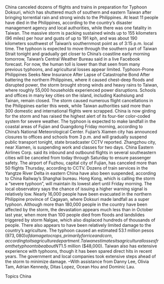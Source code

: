 China canceled dozens of flights and trains in preparation for Typhoon Doksuri, which has shuttered much of southern and eastern Taiwan after bringing torrential rain and strong winds to the Philippines.
At least 11 people have died in the Philippines, according to the country’s disaster management agency and local authorities, while there was one fatality in Taiwan. The massive storm is packing sustained winds up to 155 kilometers (96 miles) per hour and gusts of up to 191 kph, and was about 190 kilometers southwest of Taiwan’s southernmost point as of 3:15 p.m. local time.
The typhoon is expected to move through the southern part of Taiwan Strait tonight and gradually get closer to China’s coastline early morning tomorrow, Taiwan’s Central Weather Bureau said in a live Facebook forecast. For now, the human toll is lower than that seen from many previous typhoons, and agricultural losses appear limited.
Typhoon-Prone Philippines Seeks New Insurance After Lapse of Catastrophe Bond
After battering the northern Philippines, where it caused chest-deep floods and disrupted power, the storm brought strong winds and heavy rains to Taiwan, where roughly 55,000 households experienced power disruptions. Schools and offices in many key cities on the island, including Kaohsiung and Tainan, remain closed.
The storm caused numerous flight cancellations in the Philippines earlier this week, while Taiwan authorities said more than 300 domestic and international flights were scrapped.
China is now girding for the storm and has raised the highest alert of its four-tier color-coded system for severe weather. The typhoon is expected to make landfall in the coastal areas of Fujian and Guangdong Friday morning, according to China’s National Meteorological Center.
Fujian’s Xiamen city has announced closures to offices and schools from 3 p.m. and will gradually suspend public transport tonight, state broadcaster CCTV reported. Zhangzhou city, near Xiamen, is suspending work and classes for two days.
China Eastern Airlines Corp. said its inbound and outbound flights in several southeastern cities will be canceled from today through Saturday to ensure passenger safety. The airport of Fuzhou, capital city of Fujian, has canceled more than 50 flights Thursday, according to CCTV. Dozens of train services in the Yangtze River Delta in eastern China have also been suspended, according to China Railway’s Shanghai bureau.
Hong Kong, which is calling the storm a “severe typhoon”, will maintain its lowest alert until Friday morning. The local observatory says the chance of issuing a higher warning signal is relatively low.
Nearly 16,000 people have been evacuated in the northern Philippine province of Cagayan, where Doksuri made landfall as a super typhoon. Although more than 180,000 people in the country have been affected by the storm, the devastation appears much less than in October last year, when more than 100 people died from floods and landslides triggered by storm Nalgae, which also displaced hundreds of thousands of people.
There also appears to have been relatively limited damage to the country’s agriculture. The typhoon caused an estimated 53.1 million pesos ($973,080) of damage to crops, primarily for rice and corn, according to its agriculture department. Taiwan estimates its agricultural losses from the typhoon to be about NT$1.5 million ($48,000).
Taiwan also has extensive experience with typhoons, though it has been spared direct hits in recent years. The government and local companies took extensive steps ahead of the storm to minimize damage.
–With assistance from Danny Lee, Olivia Tam, Adrian Kennedy, Ditas Lopez, Ocean Hou and Dominic Lau.

Topics
China

